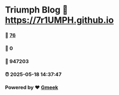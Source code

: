 # Triumph Blog :link: https://7r1UMPH.github.io 
### :page_facing_up: [76](https://7r1UMPH.github.io/tag.html) 
### :speech_balloon: 0 
### :hibiscus: 947203 
### :alarm_clock: 2025-05-18 14:37:47 
### Powered by :heart: [Gmeek](https://github.com/Meekdai/Gmeek)
